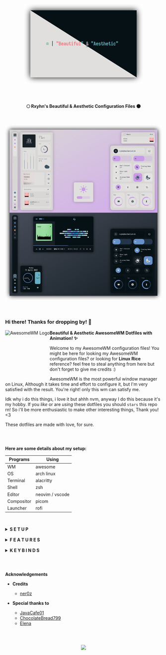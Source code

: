 <!-- Screenshot -->
<div align="center">
    <img src="assets/home.png" alt="Home Preview">
</div>

<h2></h2><br>

<p align="center">
  <b>🌕 Rxyhn's Beautiful & Aesthetic Configuration Files 🌑</b>
</p>


<h2></h2><br>

<div align="center">
    <img src="assets/Day-Night.png" alt="Rice Preview">
</div>

<br>
<br>

### Hi there! Thanks for dropping by! 🖤
<a href="https://awesomewm.org/"><img alt="AwesomeWM Logo" height="160" align = "left" src="https://awesomewm.org/doc/api/images/AUTOGEN_wibox_logo_logo_and_name.svg"></a>

<b>  Beautiful & Aesthetic AwesomeWM Dotfiles with Animation! ✨  </b>

Welcome to my AwesomeWM configuration files! 
You might be here for looking my AwesomeWM configuration files? or looking for **Linux Rice** reference?
feel free to steal anything from here but don't forget to give me credits :)

AwesomeWM is the most powerful window manager on Linux, 
Although it takes time and effort to configure it, but I'm very satisfied with the result.
You're right! only this wm can satisfy me.

Idk why i do this things, i love it but ahhh nvm, anyway I do this because it's my hobby.
If you *like* or are *using* these dotfiles you should `stars` this repo rn!
So i'll be more enthusiastic to make other interesting things, 
Thank you! <3

These dotfiles are made with love, for sure.

<h2></h2><br>

**Here are some details about my setup:**

| Programs   | Using             |
| ---------- | ----------------- |
| WM         | awesome           |
| OS         | arch linux        |
| Terminal   | alacritty         |
| Shell      | zsh               |
| Editor     | neovim / vscode   |
| Compositor | picom             |
| Launcher   | rofi              |

<h2></h2><br>

<details>
<summary><strong>S E T U P</strong></summary>

   > This is step-by-step how to install these dotfiles. Just [R.T.F.M](https://en.wikipedia.org/wiki/RTFM).

   1. Install the [git version of AwesomeWM](https://github.com/awesomeWM/awesome/).

      *Assuming your AUR helper is* `yay`

      ```sh
      yay -S awesome-git
      ```

   2. Install dependencies and enable services

      + Dependencies

      - **Arch Linux** (and all Arch-based distributions)

         *Assuming your AUR helper is* `yay`

         ```sh
         yay -Sy picom-git alacritty rofi todo-bin acpi acpid \
         wireless_tools jq inotify-tools polkit-gnome xdotool xclip maim \
         brightnessctl alsa-utils alsa-tools pulseaudio lm_sensors \
         mpd mpc mpdris2 ncmpcpp playerctl redshift ffmpeg bluez-utils --needed 
         ```

      + Services

         ```sh
         # For automatically launching mpd on login
         systemctl --user enable mpd.service
         systemctl --user start mpd.service

         # For charger plug/unplug events (if you have a battery)
         sudo systemctl enable acpid.service
         sudo systemctl start acpid.service
         ```

   3. Install needed fonts

      You will need to install a few fonts (mainly icon fonts) in order for text and icons to be rendered properly.

      Necessary fonts:
      + **Iosevka**  - [here](https://github.com/ryanoasis/nerd-fonts/)
      + **Icomoon**  - [here](https://www.dropbox.com/s/hrkub2yo9iapljz/icomoon.zip?dl=0)
      + **Material** - [here](https://github.com/google/material-design-icons)

      Once you download them and unpack them, place them into `~/.fonts` or `~/.local/share/fonts`.
   
   4. Install my AwesomeWM configuration files

      > Clone this repository

      ```shell
      git clone https://github.com/rxyhn/dotfiles.git
      cd dotfiles
      ```

      > Copy config and binaries files

      ```shell
      cp -r config/* ~/.config/
      cp -r bin/* ~/.local/bin/
      cp -r misc/. ~/
      ```

      > You have to add `TODO_PATH` in your env variable

      ```shell
      export TODO_PATH="path/to/todo"
      ```

   5. Configure stuff

      The relevant files are inside your `~/.config/awesome` directory.

      + User preferences and default applications

         In `rc.lua` there is a *Default Applications* section where user preferences and default applications are defined.
         You should change those to your liking.

         Note: For the weather widgets to work, you will also need to create an account on [openweathermap](https://openweathermap.org), get your key, look for your city ID, and set `openweathermap_key` and `openweathermap_city_id` accordingly.

   6. Lastly, log out from your current desktop session and log in into AwesomeWM.

</details>

<br>

<details>
<summary><strong>F E A T U R E S</strong></summary>

<b>These are the features included in my AwesomeWM setups!</b>


   + Have two themes!
      - <details>
         <summary>Beautiful Day</summary>

         *created by me, comfortable light colorscheme!*

         <div align="left">
         <img src="assets/day.png" width="500px" alt="day colorscheme preview">
         </div>
         </details>
      - <details>
         <summary>Aesthetic Night</summary>

         *created by [ner0z](https://github.com/ner0z), extremely aesthetic dark colorscheme!*

         <div align="left">
         <img src="assets/night.png" width="500px" alt="night colorscheme preview">
         </div>
         </details>
   + Aesthetic `Dashboard` ngl.
      - <details>
         <summary>Preview</summary>

         *Aesthetic dashboard with neat grid layout, it's so beautiful!*

         <div align="left">
         <img src="assets/dashboard.gif" width="500px" alt="dashboard preview">
         </div>
         </details>
   + Very useful `Control Center` ikr.
      - <details>

         + *This control center has many features!*
            - Exit screen
            - Volume & brightness control
            - DnD, Blue light & Airplane mode
            - Floating layout mode
            - `Theme switcher`
            - wifi & bluetooth toggle
            - built in `screenrec` and `screensht` widgets
            - Hardware Monitor

         <summary>Preview</summary>
         <div align="left">
         <img src="assets/control-center.gif" width="500px" alt="control center preview">
         </div>
         </details>
   + Custom mouse-friendly `ncmpcpp` UI with album art ofc.
      - <details>
         <summary>Preview</summary>

         *This is so aesthetic isn't it?*

         <div align="left">
         <img src="assets/ncmpcpp.gif" width="500px" alt="ncmpcpp preview">
         </div>
         </details>
   + `Word Clock Lockscreen` with PAM Integration!
      - <details>

         *A beautiful word clock is on the lockscreen!*

         <summary>Preview</summary>
         <div align="left">
         <img src="assets/lockscreen.png" width="500px" alt="word clock lockscreen preview">
         </div>
         </details>
   + Notification Center
   + ToDo Reminder
   + Battery Indicator
   + PopUp Notifications
   + Some Tooltip Widget
   + Applications Launcher
      - <details>

         *Minimalist app launcher!*

         <summary>Preview</summary>
         <div align="left">
         <img src="assets/app-launcher.gif" width="500px" alt="app launcher preview">
         </div>
         </details>

</details>

<br>

<details>
<summary><strong>K E Y B I N D S</strong></summary>

I use <kbd>super</kbd> AKA Windows key as my main modifier.
also with <kbd>alt, shift, and ctrl</kbd>

**Keyboard**

| Keybind                                 | Action                                                    |
|-----------------------------------------|-----------------------------------------------------------|
| <kbd>super + enter</kbd>                | Spawn terminal                                            |
| <kbd>super + w</kbd>                    | Spawn web browser                                         |
| <kbd>super + x</kbd>                    | Spawn color picker                                        |
| <kbd>super + f</kbd>                    | Spawn file manager                                        |
| <kbd>super + d</kbd>                    | Launch applications launcher                              |
| <kbd>super + shift + d</kbd>            | Toggle dashboard                                          |
| <kbd>super + shift + c</kbd>            | Toggle control center                                     |
| <kbd>super + shift + n</kbd>            | Toggle notifications center                               |
| <kbd>super + q</kbd>                    | Close client                                              |
| <kbd>super + ctrl + l</kbd>             | Toggle lock screen                                        |
| <kbd>super + [1-0]</kbd>                | View tag AKA change workspace (for you i3/bsp folks)      |
| <kbd>super + shift + [1-0]</kbd>        | Move focused client to tag                                |
| <kbd>super + space</kbd>                | Select next layout                                        |
| <kbd>super + s</kbd>                    | Set tiling layout                                         |
| <kbd>super + shift + s</kbd>            | Set floating layout                                       |
| <kbd>super + c</kbd>                    | Center floating client                                    |
| <kbd>super + [arrow keys]</kbd>         | Change focus by direction                                 |
| <kbd>super + shift + f</kbd>            | Toggle fullscreen                                         |
| <kbd>super + m</kbd>                    | Toggle maximize                                           |
| <kbd>super + n</kbd>                    | Minimize                                                  |
| <kbd>ctrl + shift + n</kbd>             | Restore minimized                                         |
| <kbd>alt + tab</kbd>                    | Window switcher                                           |

<br>

**Mouse on the desktop**

| Mousebind          | Action                                     |
|--------------------|--------------------------------------------|
| `left click`       | Dismiss all notifications                  |
| `right click`      | Main menu                                  |
| `middle click`     | Toggle Dashboard                           |
| `scroll up/down`   | Cycle through tags                         |

*For more information check `awesome/configuration/keys.lua`*

</details>

<h2></h2><br>

**Acknowledgements**

   - **Credits**
      + [ner0z](https://github.com/ner0z)

   - **Special thanks to**
      + [JavaCafe01](https://github.com/JavaCafe01)
      + [ChocolateBread799](https://github.com/ChocolateBread799)
      + [Elena](https://github.com/elenapan)

<h2></h2><br>

<p align="center"><a href="https://github.com/rxyhn/AwesomeWM-Dotfiles/blob/main/.github/LICENSE"><img src="https://img.shields.io/static/v1.svg?style=flat-square&label=License&message=GPL-3.0&logoColor=eceff4&logo=github&colorA=061115&colorB=67AFC1"/></a></p>
